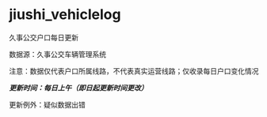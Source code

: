 # jiushi_vehiclelog

久事公交户口每日更新

数据源：久事公交车辆管理系统

注意：数据仅代表户口所属线路，不代表真实运营线路；仅收录每日户口变化情况

***更新时间：每日上午（即日起更新时间更改）***

更新例外：疑似数据出错
